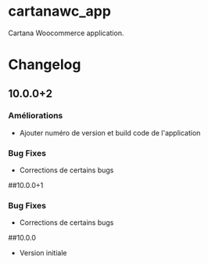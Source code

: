 # cartanawc_app

Cartana Woocommerce application.

# Changelog

## 10.0.0+2
### Améliorations
- Ajouter numéro de version et build code de l'application

### Bug Fixes
- Corrections de certains bugs

##10.0.0+1
### Bug Fixes
- Corrections de certains bugs

##10.0.0
- Version initiale